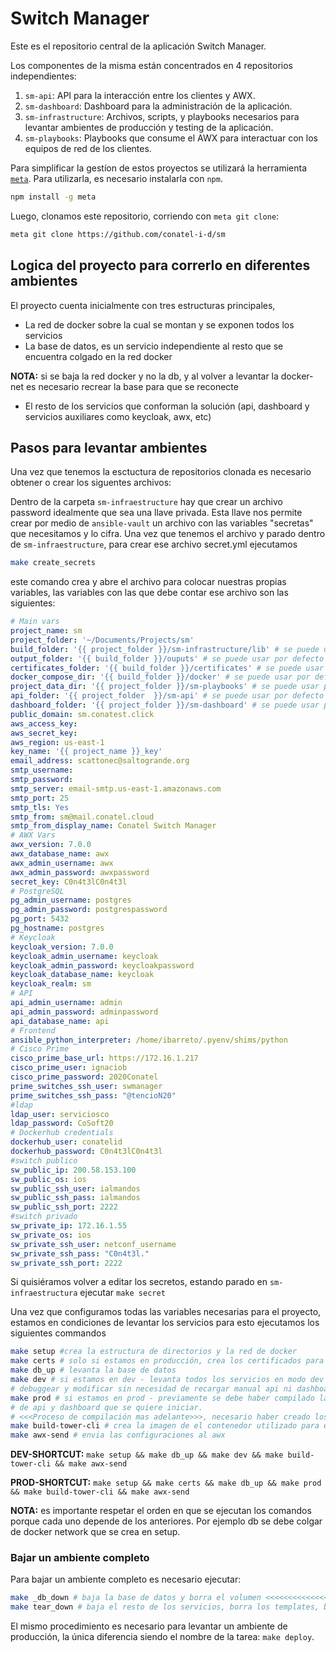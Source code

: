 # Switch Manager

Este es el repositorio central de la aplicación Switch Manager.

Los componentes de la misma están concentrados en 4 repositorios
independientes:

1. `sm-api`: API para la interacción entre los clientes y AWX.
2. `sm-dashboard`: Dashboard para la administración de la aplicación.
3. `sm-infrastructure`: Archivos, scripts, y playbooks necesarios para levantar
   ambientes de producción y testing de la aplicación.
4. `sm-playbooks`: Playbooks que consume el AWX para interactuar con los
   equipos de red de los clientes.

Para simplificar la gestíon de estos proyectos se utilizará la herramienta
[`meta`](https://github.com/mateodelnorte/meta). Para utilizarla, es necesario
instalarla con `npm`.

```bash
npm install -g meta
```

Luego, clonamos este repositorio, corriendo con `meta git clone`:

```bash
meta git clone https://github.com/conatel-i-d/sm
```

## Logica del proyecto para correrlo en diferentes ambientes

El proyecto cuenta inicialmente con tres estructuras principales,

- La red de docker sobre la cual se montan y se exponen todos los servicios
- La base de datos, es un servicio independiente al resto que se encuentra colgado en la red docker

**NOTA:** si se baja la red docker y no la db, y al volver a levantar la docker-net es necesario recrear la base para que se reconecte

- El resto de los servicios que conforman la solución (api, dashboard y servicios auxiliares como keycloak, awx, etc)

## Pasos para levantar ambientes

Una vez que tenemos la esctuctura de repositorios clonada es necesario obtener o crear los siguentes archivos:

Dentro de la carpeta `sm-infraestructure` hay que crear un archivo password idealmente que sea una llave privada.
Esta llave nos permite crear por medio de `ansible-vault` un archivo con las variables 
"secretas" que necesitamos y lo cifra.
Una vez que tenemos el archivo y parado dentro de `sm-infraestructure`, para crear ese archivo secret.yml ejecutamos

```bash
make create_secrets
```

este comando crea y abre el archivo para colocar nuestras propias variables, las variables con las que
debe contar ese archivo son las siguientes:

```yml
# Main vars
project_name: sm
project_folder: '~/Documents/Projects/sm'
build_folder: '{{ project_folder }}/sm-infrastructure/lib' # se puede usar por defecto
output_folder: '{{ build_folder }}/ouputs' # se puede usar por defecto
certificates_folder: '{{ build_folder }}/certificates' # se puede usar por defecto
docker_compose_dir: '{{ build_folder }}/docker' # se puede usar por defecto
project_data_dir: '{{ project_folder }}/sm-playbooks' # se puede usar por defecto
api_folder: '{{ project_folder  }}/sm-api' # se puede usar por defecto
dashboard_folder: '{{ project_folder }}/sm-dashboard' # se puede usar por defecto
public_domain: sm.conatest.click
aws_access_key: 
aws_secret_key: 
aws_region: us-east-1
key_name: '{{ project_name }}_key'
email_address: scattonec@saltogrande.org
smtp_username: 
smtp_password: 
smtp_server: email-smtp.us-east-1.amazonaws.com
smtp_port: 25
smtp_tls: Yes
smtp_from: sm@mail.conatel.cloud
smtp_from_display_name: Conatel Switch Manager
# AWX Vars
awx_version: 7.0.0
awx_database_name: awx
awx_admin_username: awx
awx_admin_password: awxpassword
secret_key: C0n4t3lC0n4t3l
# PostgreSQL
pg_admin_username: postgres
pg_admin_password: postgrespassword
pg_port: 5432
pg_hostname: postgres
# Keycloak
keycloak_version: 7.0.0
keycloak_admin_username: keycloak
keycloak_admin_password: keycloakpassword
keycloak_database_name: keycloak
keycloak_realm: sm
# API
api_admin_username: admin
api_admin_password: adminpassword
api_database_name: api
# Frontend
ansible_python_interpreter: /home/ibarreto/.pyenv/shims/python
# Cisco Prime
cisco_prime_base_url: https://172.16.1.217
cisco_prime_user: ignaciob
cisco_prime_password: 2020Conatel
prime_switches_ssh_user: swmanager
prime_switches_ssh_pass: "@tencioN20"
#ldap
ldap_user: serviciosco
ldap_password: CoSoft20
# Dockerhub credentials
dockerhub_user: conatelid
dockerhub_password: C0n4t3lC0n4t3l
#switch publico
sw_public_ip: 200.58.153.100
sw_public_os: ios
sw_public_ssh_user: ialmandos
sw_public_ssh_pass: ialmandos
sw_public_ssh_port: 2222
#switch privado
sw_private_ip: 172.16.1.55
sw_private_os: ios
sw_private_ssh_user: netconf_username
sw_private_ssh_pass: "C0n4t3l."
sw_private_ssh_port: 2222
```


Si quisiéramos volver a editar los secretos, estando parado en `sm-infraestructura` ejecutar `make secret`

Una vez que configuramos todas las variables necesarias para el proyecto, estamos en condiciones 
de levantar los servicios para esto ejecutamos los siguientes commandos

```bash
make setup #crea la estructura de directorios y la red de docker
make certs # solo si estamos en producción, crea los certificados para https
make db_up # levanta la base de datos
make dev # si estamos en dev - levanta todos los servicios en modo dev para poder
# debuggear y modificar sin necesidad de recargar manual api ni dashboard
make prod # si estamos en prod - previamente se debe haber compilado la version
# de api y dashboard que se quiere iniciar.
# <<<Proceso de compilación mas adelante>>>, necesario haber creado los certs
make build-tower-cli # crea la imagen de el contenedor utilizado para enviar las configuraciones al awx
make awx-send # envia las configuraciones al awx
```

**DEV-SHORTCUT:** `make setup && make db_up && make dev && make build-tower-cli && make awx-send`

**PROD-SHORTCUT:** `make setup && make certs && make db_up && make prod && make build-tower-cli && make awx-send`

**NOTA:** es importante respetar el orden en que se ejecutan los comandos porque cada uno depende de los anteriores.
 Por ejemplo db se debe colgar de docker network que se crea en setup.

### Bajar un ambiente completo

Para bajar un ambiente completo es necesario ejecutar:

```bash
make _db_down # baja la base de datos y borra el volumen <<<<<<<<<<<<<<<< DANGERRRR OJO!!!!!!!
make tear_down # baja el resto de los servicios, borra los templates, borra la red docker
```

El mismo procedimiento es necesario para levantar un ambiente de producción, la
única diferencia siendo el nombre de la tarea: `make deploy`.
